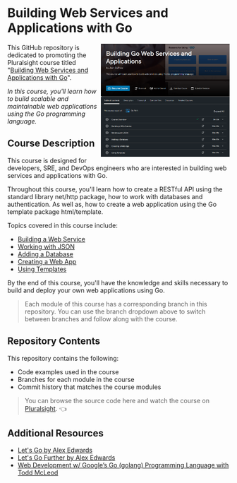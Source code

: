 # Building Web Services and Applications with Go

<a href="https://app.pluralsight.com/library/courses/go-building-web-services-applications"><img src="./img/course-page.png" alt="Building Modern CLI Applications in Go" height="256px" align="right"></a>

This GitHub repository is dedicated to promoting the Pluralsight course titled "[Building Web Services and Applications with Go](https://www.pluralsight.com/courses/go-building-web-services-applications)". 

*In this course, you'll learn how to build scalable and maintainable web applications using the Go programming language.*

## Course Description

This course is designed for developers, SRE, and DevOps engineers who are interested in building web services and applications with Go. 

Throughout this course, you'll learn how to create a RESTful API using the standard library net/http package, how to work with databases and authentication. As well as, how to create a web application using the Go template package html/template.

Topics covered in this course include:

- [Building a Web Service](https://github.com/Duffney/go-building-web-services-applications/tree/02-build-a-web-service)
- [Working with JSON](https://github.com/Duffney/go-building-web-services-applications/tree/03-working-with-json)
- [Adding a Database](https://github.com/Duffney/go-building-web-services-applications/tree/04-adding-a-database)
- [Creating a Web App](https://github.com/Duffney/go-building-web-services-applications/tree/05-creating-a-web-app)
- [Using Templates](https://github.com/Duffney/go-building-web-services-applications/tree/06-using-templates)

By the end of this course, you'll have the knowledge and skills necessary to build and deploy your own web applications using Go.

<div class="info" data-title="Follow along with branches">

> Each module of this course has a corresponding branch in this repository. You can use the branch dropdown above to switch between branches and follow along with the course.

</div>

## Repository Contents

This repository contains the following:

- Code examples used in the course
- Branches for each module in the course
- Commit history that matches the course modules


> You can browse the source code here and watch the course on [Pluralsight](https://www.pluralsight.com/courses/go-building-web-services-applications). 👈

## Additional Resources

- [Let's Go by Alex Edwards](https://lets-go.alexedwards.net/)
- [Let's Go Further by Alex Edwards](https://lets-go-further.alexedwards.net/)
- [Web Development w/ Google’s Go (golang) Programming Language with Todd McLeod](https://www.udemy.com/share/1022eC3@HGNszijh2H7xE0osoWjlLfBHvCRaWz-RUaD26EHDi2kfM7xhBweXJyhp8fBEb_GO/)
